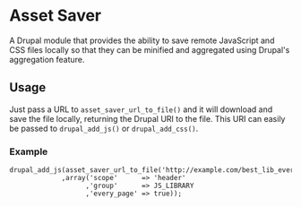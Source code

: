 Asset Saver
===========

A Drupal module that provides the ability to save remote JavaScript and CSS files locally so that they can be minified and aggregated using Drupal's aggregation feature.

Usage
-----

Just pass a URL to `asset_saver_url_to_file()` and it will download and save the file locally, returning the Drupal URI to the file. This URI can easily be passed to `drupal_add_js()` or `drupal_add_css()`.

### Example

    drupal_add_js(asset_saver_url_to_file('http://example.com/best_lib_ever.js')
                 ,array('scope'      => 'header'
                       ,'group'      => JS_LIBRARY
                       ,'every_page' => true));
